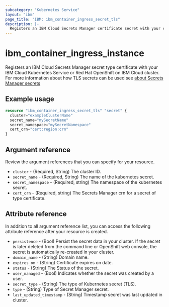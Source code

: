 ```yaml
---
subcategory: "Kubernetes Service"
layout: "ibm"
page_title: "IBM: ibm_container_ingress_secret_tls"
description: |-
  Registers an IBM Cloud Secrets Manager certificate secret with your cluster
---
```


# ibm_container_ingress_instance
Registers an IBM Cloud Secrets Manager secret type certificate with your IBM Cloud Kubernetes Service or Red Hat OpenShift on IBM Cloud cluster. For more information about how TLS secrets can be used see [about Secrets Manager secrets](https://cloud.ibm.com/docs/containers?topic=containers-secrets#tls)

## Example usage

```terraform
resource "ibm_container_ingress_secret_tls" "secret" {
  cluster="exampleClusterName"
  secret_name="mySecretName"
  secret_namespace="mySecretNamespace"
  cert_crn="cert:region:crn"
}
```

## Argument reference
Review the argument references that you can specify for your resource. 

- `cluster` - (Required, String) The cluster ID.
- `secret_name` - (Required, String) The name of the kubernetes secret.
- `secret_namespace` - (Required, string) The namespace of the kubernetes secret.
- `cert_crn` - (Required, string) The Secrets Manager crn for a secret of type certificate.

## Attribute reference
In addition to all argument reference list, you can access the following attribute reference after your resource is created.

- `persistence`  - (Bool) Persist the secret data in your cluster. If the secret is later deleted from the command line or OpenShift web console, the secret is automatically re-created in your cluster.
- `domain_name` - (String) Domain name.
- `expires_on` - (String) Certificate expires on date.
- `status` - (String) The Status of the secret.
- `user_managed` - (Bool) Indicates whether the secret was created by a user.
- `secret_type` - (String) The type of Kubernetes secret (TLS).
- `type` - (String) Type of Secret Manager secret.
- `last_updated_timestamp` - (String) Timestamp secret was last updated in cluster.
